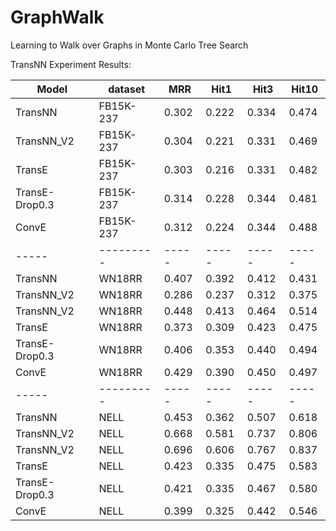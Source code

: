 # GraphWalk

Learning to Walk over Graphs in Monte Carlo Tree Search

TransNN Experiment Results:

|Model| dataset | MRR |Hit1 | Hit3|Hit10|
|-----|---------|-----|-----|-----|-----|		
|TransNN   |FB15K-237|0.302|0.222|0.334|0.474|
|TransNN_V2|FB15K-237|0.304|0.221|0.331|0.469|
|TransE    |FB15K-237|0.303|0.216|0.331|0.482|
|TransE-Drop0.3|FB15K-237|0.314|0.228|0.344|0.481|
|ConvE|FB15K-237|0.312|0.224|0.344|0.488|
|-----|---------|-----|-----|-----|-----|		
|TransNN   |WN18RR   |0.407|0.392|0.412|0.431|
|TransNN_V2|WN18RR   |0.286|0.237|0.312|0.375|
|TransNN_V2|WN18RR   |0.448|0.413|0.464|0.514|
|TransE    |WN18RR   |0.373|0.309|0.423|0.475|
|TransE-Drop0.3|WN18RR   |0.406|0.353|0.440|0.494|
|ConvE|WN18RR   |0.429|0.390|0.450|0.497|
|-----|---------|-----|-----|-----|-----|		
|TransNN   |NELL     |0.453|0.362|0.507|0.618|
|TransNN_V2|NELL     |0.668|0.581|0.737|0.806|
|TransNN_V2|NELL     |0.696|0.606|0.767|0.837|
|TransE    |NELL     |0.423|0.335|0.475|0.583|
|TransE-Drop0.3|NELL |0.421|0.335|0.467|0.580|
|ConvE|NELL |0.399|0.325|0.442|0.546|



